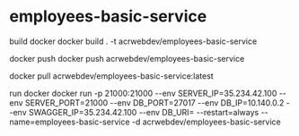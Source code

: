 # employees-basic-service

build docker
docker build . -t acrwebdev/employees-basic-service

docker push
docker push acrwebdev/employees-basic-service

docker pull acrwebdev/employees-basic-service:latest

run docker
docker run -p 21000:21000 --env SERVER_IP=35.234.42.100 --env SERVER_PORT=21000 --env DB_PORT=27017 --env DB_IP=10.140.0.2 --env SWAGGER_IP=35.234.42.100 --env DB_URI= --restart=always --name=employees-basic-service -d acrwebdev/employees-basic-service
